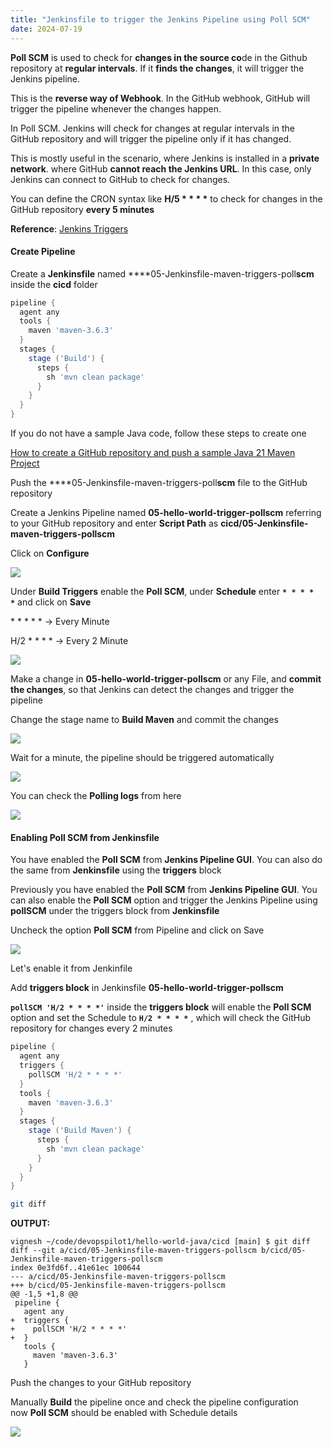 ```yaml
---
title: "Jenkinsfile to trigger the Jenkins Pipeline using Poll SCM"
date: 2024-07-19
---
```


**Poll SCM** is used to check for **changes in the source co**de in the Github repository at **regular intervals**. If it **finds the changes**, it will trigger the Jenkins pipeline.

This is the **reverse way of Webhook**. In the GitHub webhook, GitHub will trigger the pipeline whenever the changes happen.

In Poll SCM. Jenkins will check for changes at regular intervals in the GitHub repository and will trigger the pipeline only if it has changed.

This is mostly useful in the scenario, where Jenkins is installed in a **private network**. where GitHub **cannot reach the Jenkins URL**. In this case, only Jenkins can connect to GitHub to check for changes.

You can define the CRON syntax like **H/5 \* \* \* \*** to check for changes in the GitHub repository **every 5 minutes**

**Reference**: [Jenkins Triggers](https://www.jenkins.io/doc/book/pipeline/syntax/#triggers)

#### Create Pipeline

Create a **Jenkinsfile** named ****05-Jenkinsfile-maven-triggers-poll**scm** inside the **cicd** folder

```groovy
pipeline {
  agent any
  tools {
    maven 'maven-3.6.3' 
  }
  stages {
    stage ('Build') {
      steps {
        sh 'mvn clean package'
      }
    }
  }
}
```

If you do not have a sample Java code, follow these steps to create one

[How to create a GitHub repository and push a sample Java 21 Maven Project](https://devopspilot.com/maven/how-to-create-a-github-repository-and-push-a-sample-java-maven-project/)

Push the ****05-Jenkinsfile-maven-triggers-poll**scm** file to the GitHub repository

Create a Jenkins Pipeline named **05-hello-world-trigger-pollscm** referring to your GitHub repository and enter **Script Path** as **cicd/05-Jenkinsfile-maven-triggers-pollscm**

Click on **Configure**

![](../../images/jenkins-hw-j-configure.png)

Under **Build Triggers** enable the **Poll SCM**, under **Schedule** enter **`* * * * *`** and click on **Save**

\* \* \* \* \* -> Every Minute

H/2 \* \* \* \* -> Every 2 Minute

![](../../images/jenkins-hw-j-05-enable-poll-1024x804.png)

Make a change in ****05-hello-world-trigger-pollscm**** or any File, and **commit the changes**, so that Jenkins can detect the changes and trigger the pipeline

Change the stage name to **Build Maven** and commit the changes

![](../../images/jenkins-hw-j-05-commit-change-1024x755.png)

Wait for a minute, the pipeline should be triggered automatically

![](../../images/jenkins-hw-j-logs-1024x233.png)

You can check the **Polling logs** from here

![](../../images/jenkins-hw-j-05-polling-log-1024x520.png)

#### Enabling Poll SCM from Jenkinsfile

You have enabled the **Poll SCM** from **Jenkins Pipeline GUI**. You can also do the same from **Jenkinsfile** using the **triggers** block

Previously you have enabled the **Poll SCM** from **Jenkins Pipeline GUI**. You can also enable the **Poll SCM** option and trigger the Jenkins Pipeline using **pollSCM** under the triggers block from **Jenkinsfile**

Uncheck the option **Poll SCM** from Pipeline and click on Save

![](../../images/jenkins-hw-j-pollscm-uncheck.png)

Let's enable it from Jenkinfile

Add **triggers block** in Jenkinsfile ******05-hello-world-trigger-pollscm******

**`pollSCM 'H/2 * * * *'`** inside the **triggers block** will enable the **Poll SCM** option and set the Schedule to **`H/2 * * * *`** , which will check the GitHub repository for changes every 2 minutes

```groovy
pipeline {
  agent any
  triggers {
    pollSCM 'H/2 * * * *'
  }
  tools {
    maven 'maven-3.6.3' 
  }
  stages {
    stage ('Build Maven') {
      steps {
        sh 'mvn clean package'
      }
    }
  }
}
```

```bash
git diff
```

**OUTPUT:**

```
vignesh ~/code/devopspilot1/hello-world-java/cicd [main] $ git diff
diff --git a/cicd/05-Jenkinsfile-maven-triggers-pollscm b/cicd/05-Jenkinsfile-maven-triggers-pollscm
index 0e3fd6f..41e61ec 100644
--- a/cicd/05-Jenkinsfile-maven-triggers-pollscm
+++ b/cicd/05-Jenkinsfile-maven-triggers-pollscm
@@ -1,5 +1,8 @@
 pipeline {
   agent any
+  triggers {
+    pollSCM 'H/2 * * * *'
+  }
   tools {
     maven 'maven-3.6.3' 
   }
```

Push the changes to your GitHub repository

Manually **Build** the pipeline once and check the pipeline configuration now **Poll SCM** should be enabled with Schedule details

![](../../images/jenkins-hw-j-05-pollscm-enabled-1024x568.png)
